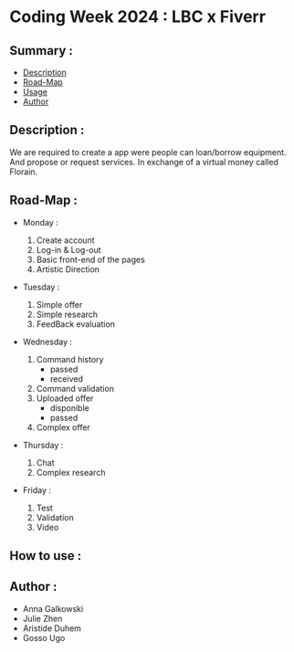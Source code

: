 # Coding Week 2024 : LBC x Fiverr

## Summary :
- [Description](#description--)
- [Road-Map](#road-map-)
- [Usage](#how-to-use-)
- [Author](#author--)

## Description : 
We are required to create a app were people can loan/borrow equipment. 
And propose or request services. In exchange of a virtual money called Florain.

## Road-Map :
- Monday :
  1. Create account
  2. Log-in & Log-out
  3. Basic front-end of the pages 
  4. Artistic Direction

- Tuesday : 
  1. Simple offer 
  2. Simple research 
  3. FeedBack evaluation

- Wednesday : 
  1. Command history 
      - passed
      - received
  2. Command validation
  3. Uploaded offer
      - disponible
      - passed
  4. Complex offer

- Thursday : 
  1. Chat
  2. Complex research

- Friday : 
  1. Test
  2. Validation
  3. Video

## How to use :

## Author : 
- Anna Galkowski
- Julie Zhen
- Aristide Duhem
- Gosso Ugo 